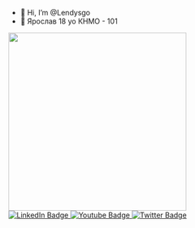 - 👋 Hi, I’m @Lendysgo
- 👀 Ярослав 18 yo КНМО - 101
<!---
Lendysgo/Lendysgo is a ✨ special ✨ repository because its `README.md` (this file) appears on your GitHub profile.
You can click the Preview link to take a look at your changes.
--->

<div id="header" align="left">
  <img src="https://media4.giphy.com/media/eR7OEDQDyA7Cg/giphy.gif?cid=790b76112935100f3ecc4cb027bac254b7aed7eb72fe3c0a&rid=giphy.gif&ct=g" width="350"/>
</div>
<div id="badges">
  <a href="your-linkedin-URL">
    <img src="https://img.shields.io/badge/LinkedIn-blue?style=for-the-badge&logo=linkedin&logoColor=white" alt="LinkedIn Badge"/>
  </a>
  <a href="your-youtube-URL">
    <img src="https://img.shields.io/badge/YouTube-red?style=for-the-badge&logo=youtube&logoColor=white" alt="Youtube Badge"/>
  </a>
  <a href="your-twitter-URL">
    <img src="https://img.shields.io/badge/Twitter-blue?style=for-the-badge&logo=twitter&logoColor=white" alt="Twitter Badge"/>
  </a>
</div>
